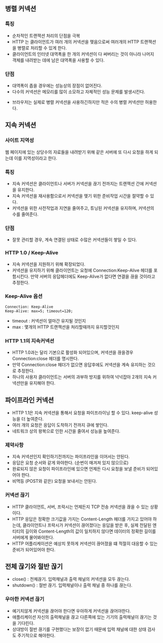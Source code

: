 ## 병렬 커넥션
### 특징
- 순차적인 트랜잭션 처리의 단점을 극복
- HTTP 는 클라이언트가 여러 개의 커넥션을 맺음으로써 여러개의 HTTP 트랜잭션을 병렬로 처리할 수 있게 한다.
- 클라이언트의 인터넷 대역폭을 한 개의 커넥션이 다 써버리는 것이 아니라 나머지 객체를 내려받는 데에 남은 대역폭을 사용할 수 있다.

### 단점
- 대역폭이 좁을 경우에는 성능상의 장점이 없어진다.
- 다수의 커넥션은 메모리를 많이 소모하고 자체적인 성능 문제를 발생시킨다.

* 브라우저는 실제로 병렬 커넥션을 사용하긴하지만 적은 수의 병렬 커넥션만 허용한다.

## 지속 커넥션
### 사이트 지역성
웹 페이지에 있는 상당수의 자료들을 내려받기 위해 같은 서버에 또 다시 요청을 하게 되는데 이를 지역성이라고 한다.

### 특징
- 지속 커넥션은 클라이언트나 서버가 커넥션을 끊기 전까지는 트랜잭션 간에 커넥션을 유지한다. 
- 지속 커넥션을 재사용함으로서 커넥션을 맺기 위한 준비작업 시간을 절약할 수 있다.
- 커넥션을 위한 사전작업과 지연을 줄여주고, 튜닝된 커넥션을 유지하며, 커넥션의 수를 줄여준다.

### 단점
- 잘못 관리할 경우, 계속 연결된 상태로 수많은 커넥션들이 쌓일 수 있다.

### HTTP 1.0 / Keep-Alive
- 지속 커넥션을 지원하기 위해 확장되었다.
- 커넥션을 유지하기 위해 클라이언트는 요청에 Connection:Keep-Alive 헤더를 포함시킨다. 만약 서버의 응답헤더에도 Keep-Alive가 없다면 연결을 끊을 것이라고 추정한다.

### Keep-Alive 옵션
```
Connection: Keep-Alive
Keep-Alive: max=5; timeout=120;
```
- timeout : 커넥션이 얼마간 유지될 것인지
- max : 몇개의 HTTP 트랜잭션을 처리할때까지 유지할것인지

### HTTP 1.1의 지속커넥션
- HTTP 1.0과는 달리 기본으로 활성화 되어있으며, 커넥션을 끊을경우 Connection:close 헤더를 명시한다.
- 만약 Connection:close 헤더가 없으면 응답후에도 커넥션을 계속 유지하는 것으로 추정한다.
- 하나의 사용자 클라이언트는 서버의 과부하 방지를 위하여 넉넉잡아 2개의 지속 커넥션만을 유지해야 한다.


## 파이프라인 커넥션
- HTTP 1.1은 지속 커넥션을 통해서 요청을 파이프라이닝 할 수 있다. keep-alive 성능을 더 높여준다.
- 여러 개의 요청은 응답이 도착하기 전까지 큐에 쌓인다.
- 네트워크 상의 왕복으로 인한 시간을 줄여서 성능을 높여준다.

### 제약사항
- 지속 커넥션인지 확인하기전까지는 파이프라인을 이어서는 안된다.
- 응답은 요청 순서와 같게 와야한다. (순번이 매겨져 있지 않으므로)
- 완료되지 않은 요청이 파이프라인에 있으면 언제든 다시 요청을 보낼 준비가 되어있어야 한다.
- 비멱등 (POST와 같은) 요청을 보내서는 안된다.

### 커넥션 끊기
- HTTP 클라이언트, 서버, 프락시는 언제든지 TCP 전송 커넥션을 끊을 수 있는 상황이다.
- HTTP 응답은 정확한 크기값을 가지는 Content-Length 헤더를 가지고 있어야 하는데, 클라이언트나 프락시가 커넥션이 끊어졌다는 응답을 받은 후,
실제 전달된 엔티티의 길이와 Content-Length의 값이 일치하지 않다면 데이터의 정확한 길이를 서버에게 물어봐야한다.
- HTTP 어플리케이션은 예상치 못하게 커넥션이 끊어졌을 떄 적절히 대응할 수 있는 준비가 되어있어야 한다.

## 전체 끊기와 절반 끊기
- close() : 전체끊기. 입력채널과 출력 채널의 커넥션을 모두 끊는다.
- shutdown() : 절반 끊기. 입력채널이나 출력 채널 중 하나를 끊는다.

### 우아한 커넥션 끊기
- 예기치않게 커넥션을 끊어야 한다면 우아하게 커넥션을 끊어야한다.
- 애플리케이션 자신의 출력채널을 끊고 다른쪽에 있는 기기의 출력채널이 끊기는 것을 기다린다.
- 상대방이 절반 끊기를 구현했다는 보장이 없기 때문에 입력 채널에 대한 상태 검사도 주기적으로 해야한다.
